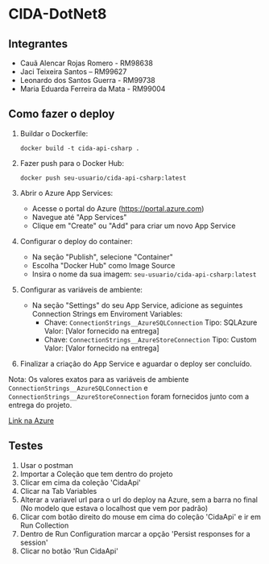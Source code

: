 ﻿# CIDA-DotNet8

## Integrantes
- Cauã Alencar Rojas Romero - RM98638
- Jaci Teixeira Santos – RM99627
- Leonardo dos Santos Guerra - RM99738
- Maria Eduarda Ferreira da Mata - RM99004

## Como fazer o deploy
1. Buildar o Dockerfile:
   ```
   docker build -t cida-api-csharp .
   ```

2. Fazer push para o Docker Hub:
   ```
   docker push seu-usuario/cida-api-csharp:latest
   ```

3. Abrir o Azure App Services:
   - Acesse o portal do Azure (https://portal.azure.com)
   - Navegue até "App Services"
   - Clique em "Create" ou "Add" para criar um novo App Service

4. Configurar o deploy do container:
   - Na seção "Publish", selecione "Container"
   - Escolha "Docker Hub" como Image Source
   - Insira o nome da sua imagem: `seu-usuario/cida-api-csharp:latest`

5. Configurar as variáveis de ambiente:
   - Na seção "Settings" do seu App Service, adicione as seguintes Connection Strings em Enviroment Variables:
     - Chave: `ConnectionStrings__AzureSQLConnection`
       Tipo: SQLAzure
       Valor: [Valor fornecido na entrega]
     - Chave: `ConnectionStrings__AzureStoreConnection`
       Tipo: Custom
       Valor: [Valor fornecido na entrega]

6. Finalizar a criação do App Service e aguardar o deploy ser concluído.

Nota: Os valores exatos para as variáveis de ambiente `ConnectionStrings__AzureSQLConnection` e `ConnectionStrings__AzureStoreConnection` foram fornecidos junto com a entrega do projeto.

[Link na Azure](cida-api.azurewebsites.net)

## Testes
1. Usar o postman
2. Importar a Coleção que tem dentro do projeto
3. Clicar em cima da coleção 'CidaApi'
4. Clicar na Tab Variables
5. Alterar a variavel url para o url do deploy na Azure, sem a barra no final (No modelo que estava o localhost que vem por padrão)
6. Clicar com botão direito do mouse em cima do coleção 'CidaApi' e ir em Run Collection
7. Dentro de Run Configuration marcar a opção 'Persist responses for a session'
8. Clicar no botão 'Run CidaApi'
